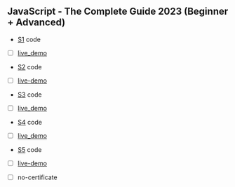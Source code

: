## JavaScript - The Complete Guide 2023 (Beginner + Advanced) 
- [S1](./01-Calculator) code
- [ ] [live_demo](https://calculator-anes.netlify.app/)
- [S2](./02-Monster) code 
- [ ] [live-demo](https://monsterkill-anes.netlify.app/)
- [S3](./03-ModalProject) code 
- [ ] [live_demo](https://moduleproject.netlify.app/)
- [S4](./04-note-app) code 
- [ ] [live_demo](https://noteapp-anes.netlify.app/)
- [S5](./05-OOP_project) code 
- [ ] [live-demo](https://booklist-web.netlify.app/)

- [ ] no-certificate
